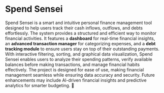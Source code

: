 # Spend Sensei

Spend Sensei is a smart and intuitive personal finance management tool 
designed to help users track their cash inflows, outflows, and debts effortlessly. 
The system provides a structured and efficient way to monitor financial activities. 
It features a **dashboard** for real-time financial insights, an **advanced transaction manager** for categorizing expenses, 
and a **debt tracking module** to ensure users stay on top of their outstanding payments. 
With interactive filtering, sorting, and graphical data visualization, Spend Sensei enables users to analyze 
their spending patterns, verify available balances before making transactions, and manage financial habits effectively. 
The project is designed for ease of use, making financial management seamless while ensuring data accuracy and security. 
Future enhancements may include AI-driven financial insights and predictive analytics for smarter budgeting. 🚀

